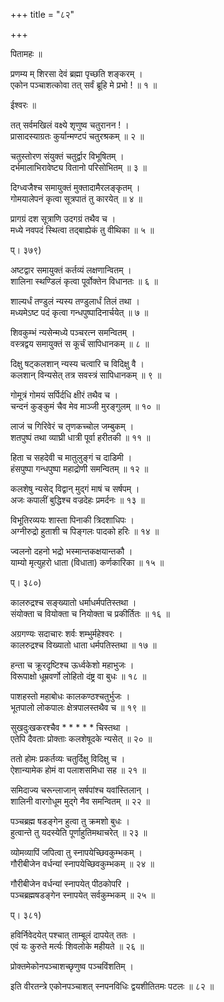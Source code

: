 +++
title = "८२"

+++
  
पितामहः ॥  
  
प्रणम्य म् शिरसा देवं ब्रह्मा पृच्छति शङ्करम् ।  
एकोन पञ्चाशत्कोवा तत् सर्वं ब्रूहि मे प्रभो ! ॥ १ ॥  
  
ईश्वरः ॥  
  
तत् सर्वमखिलं वक्ष्ये शृणुष्व चतुरानन ! ।  
प्रासादस्याग्रतः कुर्यान्मण्टपं चतुरश्रकम् ॥ २ ॥  
  
चतुस्तोरण संयुक्तं चतुर्द्वार विभूषितम् ।  
दर्भमालाभिरावेष्ट्य वितानो परिसोभितम् ॥ ३ ॥  
  
दिग्ध्वजैश्च समायुक्तं मुक्तादामैरलङ्कृतम् ।  
गोमयालेपनं कृत्वा सूत्रपातं तु कारयेत् ॥ ४ ॥  
  
प्रागग्रं दश सूत्राणि उदगग्रं तथैव च ।  
मध्ये नवपदं स्थित्वा तद्बाह्येकं तु वीथिका ॥ ५ ॥  
  
प्। ३७९)  
  
अष्टद्वार समायुक्तं कर्तव्यं लक्षणान्वितम् ।  
शालिना स्थण्डिलं कृत्वा पूर्वोक्तेन विधानतः ॥ ६ ॥  
  
शाल्यर्धं तण्डुलं न्यस्य तण्डुलार्धं तिलं तथा ।  
मध्यमेऽष्ट पदं कृत्वा गन्धपुष्पादिनार्चयेत् ॥ ७ ॥  
  
शिवकुम्भं न्यसेन्मध्ये पञ्चरत्न समन्वितम् ।  
वस्त्रद्वय समायुक्तं स कूर्चं सापिधानकम् ॥ ८ ॥  
  
दिक्षु षट्कलशान् न्यस्य चत्वारि च विदिक्षु वै ।  
कलशान् विन्यसेत् तत्र सवस्त्रं सापिधानकम् ॥ ९ ॥  
  
गोमूत्रं गोमयं सर्पिर्दधि क्षीरं तथैव च ।  
चन्दनं कुङ्कुमं चैव मेव माञ्जी मुरङ्गुलम् ॥ १० ॥  
  
लाजं च गिरिवेरं च तृणकच्चोल जम्बुकम् ।  
शतपुष्पं तथा व्याघ्री धात्री पूर्वा हरीतकी ॥ ११ ॥  
  
हिता च सहदेवी च मातुलुङ्गं च दाडिमी ।  
हंसपुष्पा गन्धपुष्पा महाद्रोणी समन्वितम् ॥ १२ ॥  
  
कलशेषु न्यसेद् विद्वान् मुद्गं माषं च सर्षपम् ।  
अजः कपालीं बुद्धिश्च वज्रदेहः प्रमर्दनः ॥ १३ ॥  
  
विभूतिरव्ययः शास्ता पिनाकी त्रिदशाधिपः ।  
अग्नीरुद्रो हुताशी च पिङ्गलः पादको हरिः ॥ १४ ॥  
  
ज्वलनो दहनो भद्रो भस्मान्तकक्षयान्तकौ ।  
याम्यो मृत्युहरो धाता (विधाता) कर्णकारिका ॥ १५ ॥  
  
प्। ३८०)  
  
कालरुद्रश्च सङ्ख्यातो धर्माधर्मपतिस्तथा ।  
संयोक्ता च वियोक्ता च नियोक्ता च प्रकीर्तितः ॥ १६ ॥  
  
अग्रगण्यः सदाचारः शर्वः शम्भुर्महेश्वरः ।  
कालरुद्रश्च विख्यातो धाता धर्मपतिस्तथा ॥ १७ ॥  
  
हन्ता च क्रूरदृष्टिश्च ऊर्ध्वकेशो महाभुजः ।  
विरूपाक्षो धूम्रवर्णो लोहितो दंष्ट्र वा बुधः ॥ १८ ॥  
  
पाशहस्तो महाबोधः कालकण्ठश्चतुर्भुजः ।  
भूतपालो लोकपालः क्षेत्रपालस्तथैव च ॥ १९ ॥  
  
सुखदुःखकरश्चैव * * * * * चिस्तथा ।  
एतेपि दैवताः प्रोक्ताः कलशेषूदके न्यसेत् ॥ २० ॥  
  
ततो होमः प्रकर्तव्यः चतुर्दिक्षु विदिक्षु च ।  
ऐशान्यामेक होमं वा पलाशसमिधा सह ॥ २१ ॥  
  
समिदाज्य चरून्लाजान् सर्षपांश्च यवांस्तिलान् ।  
शालिनी वारगोधूम मुद्गे नैव समन्वितम् ॥ २२ ॥  
  
पञ्चब्रह्म षडङ्गेन हुत्वा तु क्रमशो बुधः ।  
हुत्वान्ते तु यदस्येति पूर्णाहुतिमथाचरेत् ॥ २३ ॥  
  
व्योमव्यापिं जपित्वा तु स्नापयेच्छिवकुम्भकम् ।  
गौरीबीजेन वर्धन्यां स्नापयेच्छिवकुम्भकम् ॥ २४ ॥  
  
गौरीबीजेन वर्धन्यां स्नापयेत् पीठकोपरि ।  
पञ्चब्रह्मषडङ्गेन स्नापयेत् सर्वकुम्भकम् ॥ २५ ॥  
  
प्। ३८१)  
  
हविर्निवेदयेत् पश्चात् ताम्बूलं दापयेत् ततः ।  
एवं यः कुरुते मर्त्यः शिवलोके महीयते ॥ २६ ॥  
  
प्रोक्तमेकोनपञ्चाशच्छृणुष्व पञ्चविंशतिम् ।  
  
इति वीरतन्त्रे एकोनपञ्चाशत् स्नपनविधिः द्वयशीतितमः पटलः ॥ ८२ ॥  
